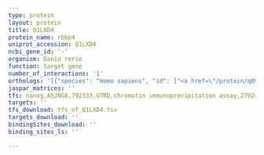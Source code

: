 ```yaml
---
type: protein
layout: protein
title: Q1LXD4
protein_name: rbbp4
uniprot_accession: Q1LXD4
ncbi_gene_id: '-'
organism: Danio rerio
function: target gene
number_of_interactions: '1'
orthologs: '[{"species": "Homo sapiens", "id": ["<a href=\"/protein/q09028\">Q09028</a>"]}, {"species": "Mus musculus", "id": ["<a href=\"/protein/q60972\">Q60972</a>"]}, {"species": "Rattus norvegicus", "id": ["<a href=\"/protein/b5dfb2\">B5DFB2</a>"]}, {"species": "Drosophila melanogaster", "id": ["<a href=\"/protein/q24572\">Q24572</a>"]}, {"species": "Caenorhabditis elegans", "id": ["<a href=\"/protein/p90916\">P90916</a>"]}, {"species": "Saccharomyces cerevisiae", "id": ["<a href=\"/protein/p39984\">P39984</a>"]}]'
jaspar_matrices: ''
tfs: nanog,A5JNG8,792333,GTRD,chromatin immunoprecipitation assay,27924024%5Buid%5D,No
targets: ''
tfs_download: tfs_of_Q1LXD4.tsv
targets_download: ''
bindingSites_download: ''
binding_sites_ls: ''

---
```

